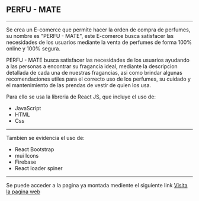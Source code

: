 ## PERFU - MATE 
*** 
Se crea un E-comerce que permite hacer la orden de compra de perfumes, su nombre es "PERFU - MATE", este E-comerce busca satisfacer las necesidades de los usuarios mediante la venta de perfumes de forma 100% online y 100% segura.

PERFU - MATE busca satisfacer las necesidades de los usuarios ayudando a las personas a encontrar su fragancia ideal, mediante la descripcion detallada de cada una de nuestras fragancias, asi como brindar algunas recomendaciones utiles para el correcto uso de los perfumes, su cuidado y el mantenimiento de las prendas de vestir de quien los usa. 

Para ello se usa la libreria de React JS, que incluye el uso de:

* JavaScript
* HTML
* Css
***

Tambien se evidencia el uso de:

* React Bootstrap
* mui Icons
* Firebase
* React loader spiner

***
Se puede acceder a la pagina ya montada mediente el siguiente link [Visita la pagina web](https://visionary-malabi-e10749.netlify.app)